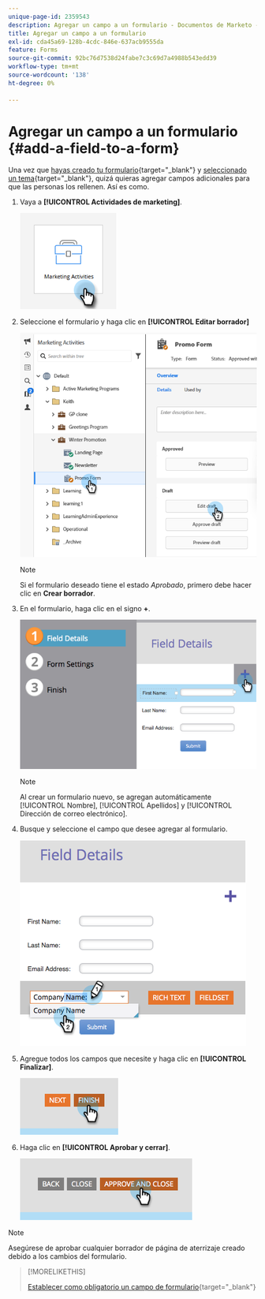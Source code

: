 ```yaml
---
unique-page-id: 2359543
description: Agregar un campo a un formulario - Documentos de Marketo - Documentación del producto
title: Agregar un campo a un formulario
exl-id: cda45a69-128b-4cdc-846e-637acb9555da
feature: Forms
source-git-commit: 92bc76d7538d24fabe7c3c69d7a4988b543edd39
workflow-type: tm+mt
source-wordcount: '138'
ht-degree: 0%

---
```


# Agregar un campo a un formulario {#add-a-field-to-a-form}

Una vez que [hayas creado tu formulario](/help/marketo/product-docs/demand-generation/forms/creating-a-form/create-a-form.md){target="_blank"} y [seleccionado un tema](/help/marketo/product-docs/demand-generation/forms/creating-a-form/select-a-form-theme.md){target="_blank"}, quizá quieras agregar campos adicionales para que las personas los rellenen. Así es como.

1. Vaya a **[!UICONTROL Actividades de marketing]**.

   ![](assets/add-a-field-to-a-form-1.png)

1. Seleccione el formulario y haga clic en **[!UICONTROL Editar borrador]**

   ![](assets/add-a-field-to-a-form-2.png)

   >[!NOTE]
   >
   >Si el formulario deseado tiene el estado _Aprobado_, primero debe hacer clic en **Crear borrador**.

1. En el formulario, haga clic en el signo **+**.

   ![](assets/add-a-field-to-a-form-3.png)

   >[!NOTE]
   >
   >Al crear un formulario nuevo, se agregan automáticamente [!UICONTROL Nombre], [!UICONTROL Apellidos] y [!UICONTROL Dirección de correo electrónico].

1. Busque y seleccione el campo que desee agregar al formulario.

   ![](assets/add-a-field-to-a-form-4.png)

1. Agregue todos los campos que necesite y haga clic en **[!UICONTROL Finalizar]**.

   ![](assets/add-a-field-to-a-form-5.png)

1. Haga clic en **[!UICONTROL Aprobar y cerrar]**.

   ![](assets/add-a-field-to-a-form-6.png)

>[!NOTE]
>
>Asegúrese de aprobar cualquier borrador de página de aterrizaje creado debido a los cambios del formulario.

>[!MORELIKETHIS]
>
>[Establecer como obligatorio un campo de formulario](/help/marketo/product-docs/demand-generation/forms/creating-a-form/make-a-form-field-required.md){target="_blank"}
